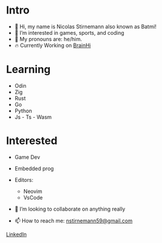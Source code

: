 # Intro
- 👋 Hi, my name is Nicolas Stirnemann also known as Batmi!
- 👀 I’m interested in games, sports, and coding
- 🫶 My pronouns are: he/him.
- 🔥 Currently Working on [BrainHi](https://brainhi.com/es/)

# Learning
- Odin
- Zig
- Rust
- Go
- Python
- Js - Ts - Wasm

# Interested
- Game Dev
- Embedded prog
- Editors:
  - Neovim
  - VsCode
  
- 💞️ I’m looking to collaborate on anything really
- 📫 How to reach me: nstirnemann59@gmail.com

[LinkedIn](https://www.linkedin.com/in/nstirnemann/)
